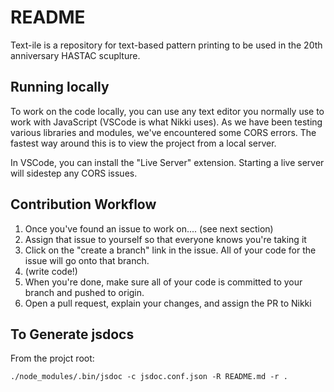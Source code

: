 # README

Text-ile is a repository for text-based pattern printing to be used in the 20th anniversary HASTAC scuplture.

## Running locally

To work on the code locally, you can use any text editor you normally use to work with JavaScript (VSCode is what Nikki uses). As we have been testing various libraries and modules, we've encountered some CORS errors. The fastest way around this is to view the project from a local server.

In VSCode, you can install the "Live Server" extension. Starting a live server will sidestep any CORS issues.

## Contribution Workflow

1. Once you've found an issue to work on.... (see next section)
2. Assign that issue to yourself so that everyone knows you're taking it
3. Click on the "create a branch" link in the issue. All of your code for the issue will go onto that branch.
4. (write code!)
5. When you're done, make sure all of your code is committed to your branch and pushed to origin.
6. Open a pull request, explain your changes, and assign the PR to Nikki

## To Generate jsdocs

From the projct root:

```
./node_modules/.bin/jsdoc -c jsdoc.conf.json -R README.md -r .
```
